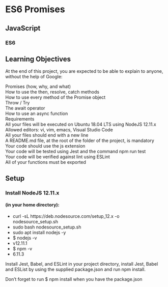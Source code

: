 <h1>ES6 Promises</h1>
<h2>JavaScript</h2>
<h3>ES6</h3>
<h2>Learning Objectives</h2>
At the end of this project, you are expected to be able to explain to anyone, without the help of Google:
<p>
Promises (how, why, and what)<br>
How to use the then, resolve, catch methods<br>
How to use every method of the Promise object<br>
Throw / Try<br>
The await operator<br>
How to use an async function<br>
Requirements<br>
All your files will be executed on Ubuntu 18.04 LTS using NodeJS 12.11.x<br>
Allowed editors: vi, vim, emacs, Visual Studio Code<br>
All your files should end with a new line<br>
A README.md file, at the root of the folder of the project, is mandatory<br>
Your code should use the js extension<br>
Your code will be tested using Jest and the command npm run test<br>
Your code will be verified against lint using ESLint<br>
All of your functions must be exported<br>
</p>
<h2>Setup</h2>
<h3>Install NodeJS 12.11.x</h3>
<h4>(in your home directory):</h4>
<ul>
<li>curl -sL https://deb.nodesource.com/setup_12.x -o nodesource_setup.sh</li>
<li>sudo bash nodesource_setup.sh</li>
<li>sudo apt install nodejs -y</li>
<li>$ nodejs -v</li>
<li>v12.11.1</li>
<li>$ npm -v</li>
<li>6.11.3</li>
</ul>

Install Jest, Babel, and ESLint
in your project directory, install Jest, Babel and ESList by using the supplied package.json and run npm install.

Don’t forget to run $ npm install when you have the package.json
